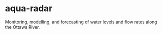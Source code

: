 # aqua-radar
Monitoring, modelling, and forecasting of water levels and flow rates along the Ottawa River.
